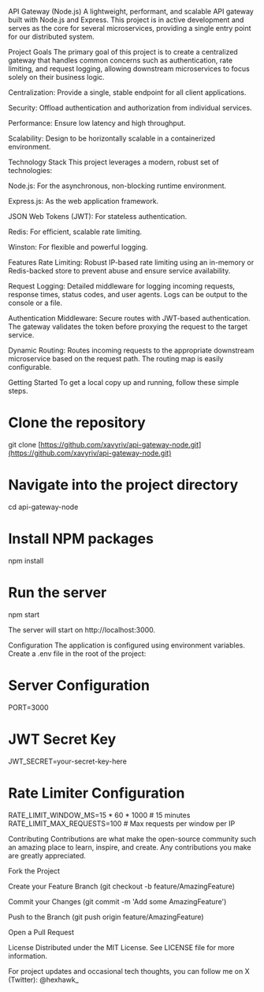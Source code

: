 API Gateway (Node.js)
A lightweight, performant, and scalable API gateway built with Node.js and Express. This project is in active development and serves as the core for several microservices, providing a single entry point for our distributed system.

Project Goals
The primary goal of this project is to create a centralized gateway that handles common concerns such as authentication, rate limiting, and request logging, allowing downstream microservices to focus solely on their business logic.

Centralization: Provide a single, stable endpoint for all client applications.

Security: Offload authentication and authorization from individual services.

Performance: Ensure low latency and high throughput.

Scalability: Design to be horizontally scalable in a containerized environment.

Technology Stack
This project leverages a modern, robust set of technologies:

Node.js: For the asynchronous, non-blocking runtime environment.

Express.js: As the web application framework.

JSON Web Tokens (JWT): For stateless authentication.

Redis: For efficient, scalable rate limiting.

Winston: For flexible and powerful logging.

Features
Rate Limiting: Robust IP-based rate limiting using an in-memory or Redis-backed store to prevent abuse and ensure service availability.

Request Logging: Detailed middleware for logging incoming requests, response times, status codes, and user agents. Logs can be output to the console or a file.

Authentication Middleware: Secure routes with JWT-based authentication. The gateway validates the token before proxying the request to the target service.

Dynamic Routing: Routes incoming requests to the appropriate downstream microservice based on the request path. The routing map is easily configurable.

Getting Started
To get a local copy up and running, follow these simple steps.

# Clone the repository
git clone [https://github.com/xavyriv/api-gateway-node.git](https://github.com/xavyriv/api-gateway-node.git)

# Navigate into the project directory
cd api-gateway-node

# Install NPM packages
npm install

# Run the server
npm start

The server will start on http://localhost:3000.

Configuration
The application is configured using environment variables. Create a .env file in the root of the project:

# Server Configuration
PORT=3000

# JWT Secret Key
JWT_SECRET=your-secret-key-here

# Rate Limiter Configuration
RATE_LIMIT_WINDOW_MS=15 * 60 * 1000 # 15 minutes
RATE_LIMIT_MAX_REQUESTS=100 # Max requests per window per IP

Contributing
Contributions are what make the open-source community such an amazing place to learn, inspire, and create. Any contributions you make are greatly appreciated.

Fork the Project

Create your Feature Branch (git checkout -b feature/AmazingFeature)

Commit your Changes (git commit -m 'Add some AmazingFeature')

Push to the Branch (git push origin feature/AmazingFeature)

Open a Pull Request

License
Distributed under the MIT License. See LICENSE file for more information.

For project updates and occasional tech thoughts, you can follow me on X (Twitter): @hexhawk_
